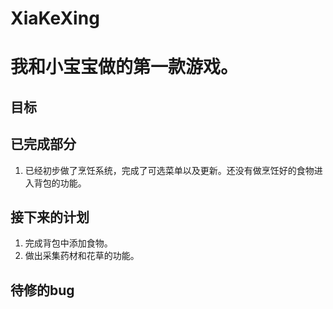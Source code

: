 ﻿# XiaKeXing

# 我和小宝宝做的第一款游戏。

## 目标

## 已完成部分
1. 已经初步做了烹饪系统，完成了可选菜单以及更新。还没有做烹饪好的食物进入背包的功能。
## 接下来的计划
1. 完成背包中添加食物。
2. 做出采集药材和花草的功能。

## 待修的bug
